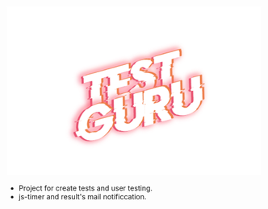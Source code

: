 ![TestGuru Logo](/test-guru/public/test_logo.png "TestGuru Logo")
* Project for create tests and user testing.
* js-timer and result's mail notificcation.
